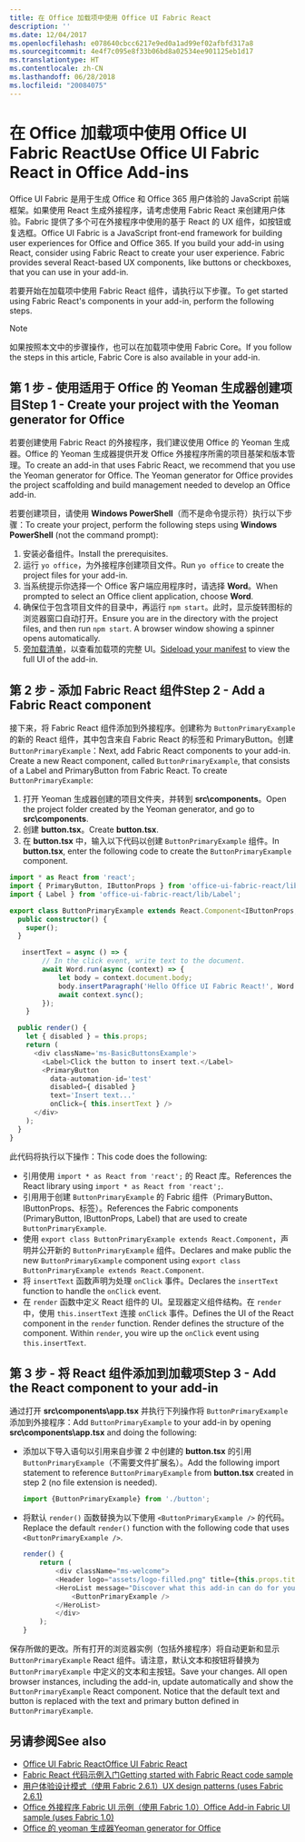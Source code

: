 ```yaml
---
title: 在 Office 加载项中使用 Office UI Fabric React
description: ''
ms.date: 12/04/2017
ms.openlocfilehash: e078640cbcc6217e9ed0a1ad99ef02afbfd317a8
ms.sourcegitcommit: 4e4f7c095e8f33b06bd8a02534ee901125eb1d17
ms.translationtype: HT
ms.contentlocale: zh-CN
ms.lasthandoff: 06/28/2018
ms.locfileid: "20084075"
---
```

# <a name="use-office-ui-fabric-react-in-office-add-ins"></a><span data-ttu-id="40a0e-102">在 Office 加载项中使用 Office UI Fabric React</span><span class="sxs-lookup"><span data-stu-id="40a0e-102">Use Office UI Fabric React in Office Add-ins</span></span>

<span data-ttu-id="40a0e-p101">Office UI Fabric 是用于生成 Office 和 Office 365 用户体验的 JavaScript 前端框架。如果使用 React 生成外接程序，请考虑使用 Fabric React 来创建用户体验。Fabric 提供了多个可在外接程序中使用的基于 React 的 UX 组件，如按钮或复选框。</span><span class="sxs-lookup"><span data-stu-id="40a0e-p101">Office UI Fabric is a JavaScript front-end framework for building user experiences for Office and Office 365. If you build your add-in using React, consider using Fabric React to create your user experience. Fabric provides several React-based UX components, like buttons or checkboxes, that you can use in your add-in.</span></span>

<span data-ttu-id="40a0e-106">若要开始在加载项中使用 Fabric React 组件，请执行以下步骤。</span><span class="sxs-lookup"><span data-stu-id="40a0e-106">To get started using Fabric React's components in your add-in, perform the following steps.</span></span>

> [!NOTE]
> <span data-ttu-id="40a0e-107">如果按照本文中的步骤操作，也可以在加载项中使用 Fabric Core。</span><span class="sxs-lookup"><span data-stu-id="40a0e-107">If you follow the steps in this article, Fabric Core is also available in your add-in.</span></span>

## <a name="step-1---create-your-project-with-the-yeoman-generator-for-office"></a><span data-ttu-id="40a0e-108">第 1 步 - 使用适用于 Office 的 Yeoman 生成器创建项目</span><span class="sxs-lookup"><span data-stu-id="40a0e-108">Step 1 - Create your project with the Yeoman generator for Office</span></span>

<span data-ttu-id="40a0e-p102">若要创建使用 Fabric React 的外接程序，我们建议使用 Office 的 Yeoman 生成器。Office 的 Yeoman 生成器提供开发 Office 外接程序所需的项目基架和版本管理。</span><span class="sxs-lookup"><span data-stu-id="40a0e-p102">To create an add-in that uses Fabric React, we recommend that you use the Yeoman generator for Office. The Yeoman generator for Office provides the project scaffolding and build management needed to develop an Office add-in.</span></span>

<span data-ttu-id="40a0e-111">若要创建项目，请使用 **Windows PowerShell**（而不是命令提示符）执行以下步骤：</span><span class="sxs-lookup"><span data-stu-id="40a0e-111">To create your project, perform the following steps using **Windows PowerShell** (not the command prompt):</span></span>

1. <span data-ttu-id="40a0e-112">安装必备组件。</span><span class="sxs-lookup"><span data-stu-id="40a0e-112">Install the prerequisites.</span></span>
2. <span data-ttu-id="40a0e-113">运行 `yo office`，为外接程序创建项目文件。</span><span class="sxs-lookup"><span data-stu-id="40a0e-113">Run `yo office` to create the project files for your add-in.</span></span>
3. <span data-ttu-id="40a0e-114">当系统提示你选择一个 Office 客户端应用程序时，请选择 **Word**。</span><span class="sxs-lookup"><span data-stu-id="40a0e-114">When prompted to select an Office client application, choose **Word**.</span></span>
4. <span data-ttu-id="40a0e-p103">确保位于包含项目文件的目录中，再运行 `npm start`。此时，显示旋转图标的浏览器窗口自动打开。</span><span class="sxs-lookup"><span data-stu-id="40a0e-p103">Ensure you are in the directory with the project files, and then run `npm start`. A browser window showing a spinner opens automatically.</span></span>
5. <span data-ttu-id="40a0e-117">[旁加载清单](..\testing\test-debug-office-add-ins.md)，以查看加载项的完整 UI。</span><span class="sxs-lookup"><span data-stu-id="40a0e-117">[Sideload your manifest](..\testing\test-debug-office-add-ins.md) to view the full UI of the add-in.</span></span>

## <a name="step-2---add-a-fabric-react-component"></a><span data-ttu-id="40a0e-118">第 2 步 - 添加 Fabric React 组件</span><span class="sxs-lookup"><span data-stu-id="40a0e-118">Step 2 - Add a Fabric React component</span></span>

<span data-ttu-id="40a0e-p104">接下来，将 Fabric React 组件添加到外接程序。创建称为 `ButtonPrimaryExample` 的新的 React 组件，其中包含来自 Fabric React 的标签和 PrimaryButton。创建 `ButtonPrimaryExample`：</span><span class="sxs-lookup"><span data-stu-id="40a0e-p104">Next, add Fabric React components to your add-in. Create a new React component, called `ButtonPrimaryExample`, that consists of a Label and PrimaryButton from Fabric React. To create `ButtonPrimaryExample`:</span></span>

1. <span data-ttu-id="40a0e-122">打开 Yeoman 生成器创建的项目文件夹，并转到 **src\components**。</span><span class="sxs-lookup"><span data-stu-id="40a0e-122">Open the project folder created by the Yeoman generator, and go to **src\components**.</span></span>
2. <span data-ttu-id="40a0e-123">创建 **button.tsx**。</span><span class="sxs-lookup"><span data-stu-id="40a0e-123">Create **button.tsx**.</span></span>
3. <span data-ttu-id="40a0e-124">在 **button.tsx** 中，输入以下代码以创建 `ButtonPrimaryExample` 组件。</span><span class="sxs-lookup"><span data-stu-id="40a0e-124">In **button.tsx**, enter the following code to create the `ButtonPrimaryExample` component.</span></span>

```typescript
import * as React from 'react';
import { PrimaryButton, IButtonProps } from 'office-ui-fabric-react/lib/Button';
import { Label } from 'office-ui-fabric-react/lib/Label';

export class ButtonPrimaryExample extends React.Component<IButtonProps, {}> {
  public constructor() {
    super();
  }

   insertText = async () => {
        // In the click event, write text to the document.
        await Word.run(async (context) => {
            let body = context.document.body;
            body.insertParagraph('Hello Office UI Fabric React!', Word.InsertLocation.end);
            await context.sync();
        });
    }

  public render() {
    let { disabled } = this.props;
    return (
      <div className='ms-BasicButtonsExample'>
        <Label>Click the button to insert text.</Label>
        <PrimaryButton
          data-automation-id='test'
          disabled={ disabled }
          text='Insert text...'
          onClick={ this.insertText } />
      </div>
    );
  }
}
```

<span data-ttu-id="40a0e-125">此代码将执行以下操作：</span><span class="sxs-lookup"><span data-stu-id="40a0e-125">This code does the following:</span></span>

- <span data-ttu-id="40a0e-126">引用使用 `import * as React from 'react';` 的 React 库。</span><span class="sxs-lookup"><span data-stu-id="40a0e-126">References the React library using `import * as React from 'react';`.</span></span>
- <span data-ttu-id="40a0e-127">引用用于创建 `ButtonPrimaryExample` 的 Fabric 组件（PrimaryButton、IButtonProps、标签）。</span><span class="sxs-lookup"><span data-stu-id="40a0e-127">References the Fabric components (PrimaryButton, IButtonProps, Label) that are used to create `ButtonPrimaryExample`.</span></span>
- <span data-ttu-id="40a0e-128">使用 `export class ButtonPrimaryExample extends React.Component`，声明并公开新的 `ButtonPrimaryExample` 组件。</span><span class="sxs-lookup"><span data-stu-id="40a0e-128">Declares and make public the new `ButtonPrimaryExample` component using `export class ButtonPrimaryExample extends React.Component`.</span></span>
- <span data-ttu-id="40a0e-129">将 `insertText` 函数声明为处理 `onClick` 事件。</span><span class="sxs-lookup"><span data-stu-id="40a0e-129">Declares the `insertText` function to handle the `onClick` event.</span></span>
- <span data-ttu-id="40a0e-p105">在 `render` 函数中定义 React 组件的 UI。呈现器定义组件结构。在 `render` 中，使用 `this.insertText` 连接 `onClick` 事件。</span><span class="sxs-lookup"><span data-stu-id="40a0e-p105">Defines the UI of the React component in the `render` function. Render defines the structure of the component. Within `render`, you wire up the `onClick` event using `this.insertText`.</span></span>

## <a name="step-3---add-the-react-component-to-your-add-in"></a><span data-ttu-id="40a0e-133">第 3 步 - 将 React 组件添加到加载项</span><span class="sxs-lookup"><span data-stu-id="40a0e-133">Step 3 - Add the React component to your add-in</span></span>

<span data-ttu-id="40a0e-134">通过打开 **src\components\app.tsx** 并执行下列操作将 `ButtonPrimaryExample` 添加到外接程序：</span><span class="sxs-lookup"><span data-stu-id="40a0e-134">Add `ButtonPrimaryExample` to your add-in by opening **src\components\app.tsx** and doing the following:</span></span>

- <span data-ttu-id="40a0e-135">添加以下导入语句以引用来自步骤 2 中创建的 **button.tsx** 的引用 `ButtonPrimaryExample`（不需要文件扩展名）。</span><span class="sxs-lookup"><span data-stu-id="40a0e-135">Add the following import statement to reference `ButtonPrimaryExample` from **button.tsx** created in step 2 (no file extension is needed).</span></span>

  ```typescript
  import {ButtonPrimaryExample} from './button';
  ```

- <span data-ttu-id="40a0e-136">将默认 `render()` 函数替换为以下使用 `<ButtonPrimaryExample />` 的代码。</span><span class="sxs-lookup"><span data-stu-id="40a0e-136">Replace the default `render()` function with the following code that uses `<ButtonPrimaryExample />`.</span></span>

  ```typescript
  render() {
      return (
          <div className="ms-welcome">
          <Header logo="assets/logo-filled.png" title={this.props.title} message="Welcome" />
          <HeroList message="Discover what this add-in can do for you today!" items={this.state.listItems} >
              <ButtonPrimaryExample />
          </HeroList>
          </div>
      );
  }
  ```

<span data-ttu-id="40a0e-p106">保存所做的更改。所有打开的浏览器实例（包括外接程序）将自动更新和显示 `ButtonPrimaryExample` React 组件。请注意，默认文本和按钮将替换为 `ButtonPrimaryExample` 中定义的文本和主按钮。</span><span class="sxs-lookup"><span data-stu-id="40a0e-p106">Save your changes. All open browser instances, including the add-in, update automatically and show the `ButtonPrimaryExample` React component. Notice that the default text and button is replaced with the text and primary button defined in `ButtonPrimaryExample`.</span></span>



## <a name="see-also"></a><span data-ttu-id="40a0e-140">另请参阅</span><span class="sxs-lookup"><span data-stu-id="40a0e-140">See also</span></span>

- [<span data-ttu-id="40a0e-141">Office UI Fabric React</span><span class="sxs-lookup"><span data-stu-id="40a0e-141">Office UI Fabric React</span></span>](https://dev.office.com/fabric#/)
- [<span data-ttu-id="40a0e-142">Fabric React 代码示例入门</span><span class="sxs-lookup"><span data-stu-id="40a0e-142">Getting started with Fabric React code sample</span></span>](https://github.com/OfficeDev/Word-Add-in-GettingStartedFabricReact)
- [<span data-ttu-id="40a0e-143">用户体验设计模式（使用 Fabric 2.6.1）</span><span class="sxs-lookup"><span data-stu-id="40a0e-143">UX design patterns (uses Fabric 2.6.1)</span></span>](https://github.com/OfficeDev/Office-Add-in-UX-Design-Patterns-Code)
- [<span data-ttu-id="40a0e-144">Office 外接程序 Fabric UI 示例（使用 Fabric 1.0）</span><span class="sxs-lookup"><span data-stu-id="40a0e-144">Office Add-in Fabric UI sample (uses Fabric 1.0)</span></span>](https://github.com/OfficeDev/Office-Add-in-Fabric-UI-Sample)
- [<span data-ttu-id="40a0e-145">Office 的 yeoman 生成器</span><span class="sxs-lookup"><span data-stu-id="40a0e-145">Yeoman generator for Office</span></span>](https://github.com/OfficeDev/generator-office)
